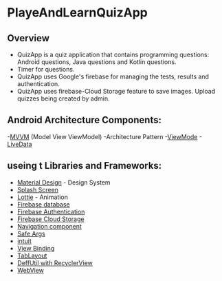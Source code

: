 # PlayeAndLearnQuizApp
## Overview
- QuizApp is a quiz application that contains programming questions:  Android questions, Java questions and Kotlin questions.
- Timer for questions.
- QuizApp uses Google's firebase for managing the tests, results and authentication.
- QuizApp uses firebase-Cloud Storage feature to save images. Upload quizzes being created by admin.

## Android Architecture Components:
-[MVVM](https://developer.android.com/topic/libraries/architecture/viewmodel) (Model View ViewModel) -Architecture Pattern
-[ViewMode](https://developer.android.com/topic/libraries/architecture/viewmodel)
-[LiveData](https://developer.android.com/topic/libraries/architecture/livedata)

## useing t Libraries and Frameworks:
- [Material Design](https://material.io/design) - Design System
- [Splash Screen](https://developer.android.com/reference/android/window/SplashScreen)
- [Lottie](https://github.com/airbnb/lottie-android) - Animation
- [Firebase database](https://firebase.google.com/docs) 
- [Firebase Authentication](https://firebase.google.com/docs/auth)
- [Firebase Cloud Storage](https://firebase.google.com/products/storage)
- [Navigation component](https://developer.android.com/guide/navigation/navigation-getting-started)
- [Safe Args](https://developer.android.com/guide/navigation/navigation-pass-data#Safe-args)
- [intuit](https://github.com/intuit/sdp)
- [View Binding](https://developer.android.com/topic/libraries/view-binding)
- [TabLayout](https://developer.android.com/reference/com/google/android/material/tabs/TabLayout)
- [DeffUtil with  RecyclerView](https://developer.android.com/reference/kotlin/androidx/recyclerview/widget/RecyclerView)
- [WebView](https://developer.android.com/reference/android/webkit/WebView)
